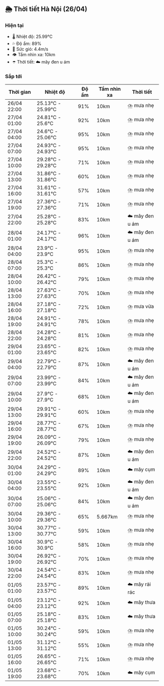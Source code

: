 ## 🌦️ Thời tiết Hà Nội (26/04)

### Hiện tại

- 🌡️ Nhiệt độ: 25.99℃
- 💦 Độ ẩm: 89%
- 💨 Sức gió: 4.4m/s
- 👁️ Tầm nhìn xa: 10km
- ☂️ Thời tiết: ☁️ mây đen u ám

### Sắp tới

| Thời gian | Nhiệt độ | Độ ẩm | Tầm nhìn xa | Thời tiết |
| --- | --- | --- | --- | --- |
| 26/04 22:00 | 25.13℃ - 25.99℃ | 91% | 10km | ⛈️ mưa nhẹ |
| 27/04 01:00 | 24.81℃ - 25.6℃ | 92% | 10km | ⛈️ mưa nhẹ |
| 27/04 04:00 | 24.6℃ - 25.06℃ | 95% | 10km | ⛈️ mưa nhẹ |
| 27/04 07:00 | 24.93℃ - 24.93℃ | 95% | 10km | ⛈️ mưa nhẹ |
| 27/04 10:00 | 29.28℃ - 29.28℃ | 71% | 10km | ⛈️ mưa nhẹ |
| 27/04 13:00 | 31.86℃ - 31.86℃ | 60% | 10km | ⛈️ mưa nhẹ |
| 27/04 16:00 | 31.61℃ - 31.61℃ | 57% | 10km | ⛈️ mưa nhẹ |
| 27/04 19:00 | 27.36℃ - 27.36℃ | 71% | 10km | ⛈️ mưa nhẹ |
| 27/04 22:00 | 25.28℃ - 25.28℃ | 83% | 10km | ☁️ mây đen u ám |
| 28/04 01:00 | 24.17℃ - 24.17℃ | 96% | 10km | ☁️ mây đen u ám |
| 28/04 04:00 | 23.9℃ - 23.9℃ | 95% | 10km | ⛈️ mưa nhẹ |
| 28/04 07:00 | 25.3℃ - 25.3℃ | 86% | 10km | ⛈️ mưa nhẹ |
| 28/04 10:00 | 26.42℃ - 26.42℃ | 79% | 10km | ⛈️ mưa nhẹ |
| 28/04 13:00 | 27.63℃ - 27.63℃ | 70% | 10km | ⛈️ mưa nhẹ |
| 28/04 16:00 | 27.18℃ - 27.18℃ | 72% | 10km | ⛈️ mưa vừa |
| 28/04 19:00 | 24.91℃ - 24.91℃ | 78% | 10km | ⛈️ mưa nhẹ |
| 28/04 22:00 | 24.28℃ - 24.28℃ | 81% | 10km | ⛈️ mưa nhẹ |
| 29/04 01:00 | 23.65℃ - 23.65℃ | 82% | 10km | ⛈️ mưa nhẹ |
| 29/04 04:00 | 22.79℃ - 22.79℃ | 87% | 10km | ☁️ mây đen u ám |
| 29/04 07:00 | 23.99℃ - 23.99℃ | 84% | 10km | ☁️ mây đen u ám |
| 29/04 10:00 | 27.9℃ - 27.9℃ | 68% | 10km | ☁️ mây đen u ám |
| 29/04 13:00 | 29.91℃ - 29.91℃ | 60% | 10km | ⛈️ mưa nhẹ |
| 29/04 16:00 | 28.77℃ - 28.77℃ | 67% | 10km | ⛈️ mưa nhẹ |
| 29/04 19:00 | 26.09℃ - 26.09℃ | 79% | 10km | ⛈️ mưa nhẹ |
| 29/04 22:00 | 24.52℃ - 24.52℃ | 87% | 10km | ☁️ mây đen u ám |
| 30/04 01:00 | 24.29℃ - 24.29℃ | 89% | 10km | ☁️ mây cụm |
| 30/04 04:00 | 23.55℃ - 23.55℃ | 92% | 10km | ☁️ mây đen u ám |
| 30/04 07:00 | 25.06℃ - 25.06℃ | 84% | 10km | ☁️ mây đen u ám |
| 30/04 10:00 | 29.36℃ - 29.36℃ | 65% | 5.667km | ⛈️ mưa nhẹ |
| 30/04 13:00 | 30.77℃ - 30.77℃ | 59% | 10km | ⛈️ mưa nhẹ |
| 30/04 16:00 | 30.9℃ - 30.9℃ | 58% | 10km | ⛈️ mưa nhẹ |
| 30/04 19:00 | 26.92℃ - 26.92℃ | 70% | 10km | ⛈️ mưa nhẹ |
| 30/04 22:00 | 24.54℃ - 24.54℃ | 83% | 10km | ⛈️ mưa nhẹ |
| 01/05 01:00 | 23.57℃ - 23.57℃ | 89% | 10km | ☁️ mây rải rác |
| 01/05 04:00 | 23.12℃ - 23.12℃ | 92% | 10km | ☁️ mây thưa |
| 01/05 07:00 | 25.18℃ - 25.18℃ | 83% | 10km | ☁️ mây thưa |
| 01/05 10:00 | 30.24℃ - 30.24℃ | 59% | 10km | ⛈️ mưa nhẹ |
| 01/05 13:00 | 31.12℃ - 31.12℃ | 55% | 10km | ⛈️ mưa nhẹ |
| 01/05 16:00 | 26.65℃ - 26.65℃ | 71% | 10km | ⛈️ mưa nhẹ |
| 01/05 19:00 | 23.68℃ - 23.68℃ | 70% | 10km | ☁️ mây cụm |
